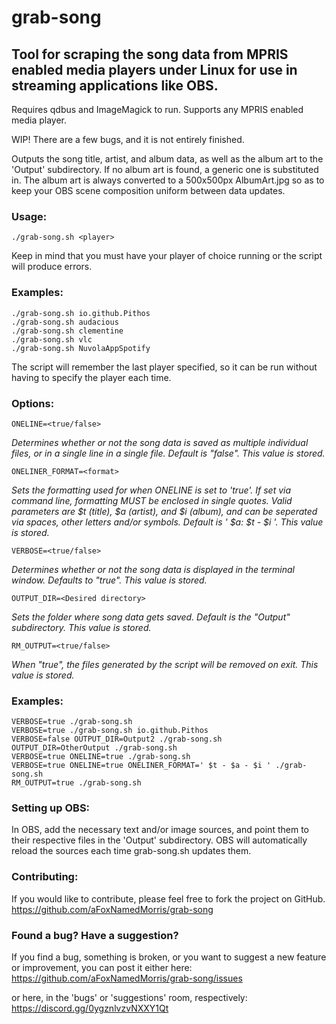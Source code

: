 # grab-song
## Tool for scraping the song data from MPRIS enabled media players under Linux for use in streaming applications like OBS.

Requires qdbus and ImageMagick to run.
Supports any MPRIS enabled media player.

WIP! There are a few bugs, and it is not entirely finished.

Outputs the song title, artist, and album data, as well as the album art to the 'Output' subdirectory.
If no album art is found, a generic one is substituted in. The album art is always converted to a 500x500px AlbumArt.jpg so as to keep your OBS scene composition uniform between data updates.

### Usage:
```
./grab-song.sh <player>
```

Keep in mind that you must have your player of choice running or the script will produce errors.

### Examples:
```
./grab-song.sh io.github.Pithos
./grab-song.sh audacious
./grab-song.sh clementine
./grab-song.sh vlc
./grab-song.sh NuvolaAppSpotify
```


The script will remember the last player specified, so it can be run without having to specify the player each time.
### Options:
```
ONELINE=<true/false>
```
*Determines whether or not the song data is saved as multiple individual files, or in a single line in a single file. Default is "false". This value is stored.*
```
ONELINER_FORMAT=<format>
```
*Sets the formatting used for when ONELINE is set to 'true'. If set via command line, formatting MUST be enclosed in single quotes. Valid parameters are $t (title), $a (artist), and $i (album), and can be seperated via spaces, other letters and/or symbols. Default is ' $a: $t - $i '. This value is stored.*
```
VERBOSE=<true/false>
```
*Determines whether or not the song data is displayed in the terminal window. Defaults to "true". This value is stored.*
```
OUTPUT_DIR=<Desired directory>
```
*Sets the folder where song data gets saved. Default is the "Output" subdirectory. This value is stored.*
```
RM_OUTPUT=<true/false>
```
*When "true", the files generated by the script will be removed on exit. This value is stored.*
### Examples:
```
VERBOSE=true ./grab-song.sh
VERBOSE=true ./grab-song.sh io.github.Pithos
VERBOSE=false OUTPUT_DIR=Output2 ./grab-song.sh
OUTPUT_DIR=OtherOutput ./grab-song.sh
VERBOSE=true ONELINE=true ./grab-song.sh
VERBOSE=true ONELINE=true ONELINER_FORMAT=' $t - $a - $i ' ./grab-song.sh
RM_OUTPUT=true ./grab-song.sh
```

### Setting up OBS:
In OBS, add the necessary text and/or image sources, and point them to their respective files in the 'Output' subdirectory. OBS will automatically reload the sources each time grab-song.sh updates them.

### Contributing:
If you would like to contribute, please feel free to fork the project on GitHub. <https://github.com/aFoxNamedMorris/grab-song>

### Found a bug? Have a suggestion?
If you find a bug, something is broken, or you want to suggest a new feature or improvement, you can post it either here:
<https://github.com/aFoxNamedMorris/grab-song/issues>

or here, in the 'bugs' or 'suggestions' room, respectively:
<https://discord.gg/0ygznlvzvNXXY1Qt>
